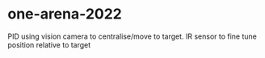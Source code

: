 # one-arena-2022

PID using vision camera to centralise/move to target. IR sensor to fine tune position relative to target
